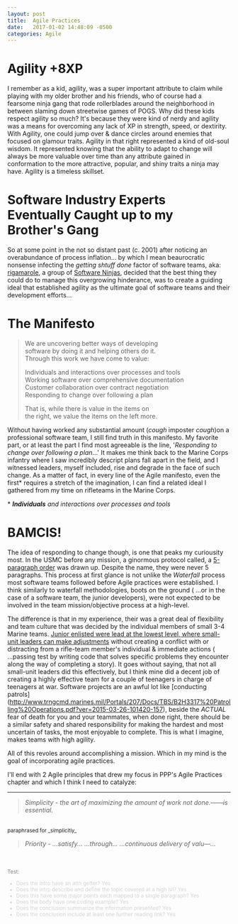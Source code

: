 ```yaml
---
layout: post
title:  Agile Practices
date:   2017-01-02 14:48:09 -0500
categories: Agile
---
```


# Agility +8XP

I remember as a kid, agility, was a super important attribute to claim while 
playing with my older brother and his friends, who of course had a fearsome 
ninja gang that rode rollerblades around the neighborhood in between slaming 
down streetwise games of POGS.  Why did these kids respect agility so much? 
It's because they were kind of nerdy and agility was a means for overcoming 
any lack of XP in strength, speed, or dextirity.  With Agility, one could jump 
over & dance circles around enemies that focused on glamour traits. Agility in 
that right represented a kind of old-soul wisdom. It represented knowing that 
the ability to adapt to change will always be more valuable over time than any 
attribute gained in conformation to the more attractive, popular, and shiny 
traits a ninja may have. Agility is a timeless skillset.

# Software Industry Experts Eventually Caught up to my Brother's Gang 

So at some point in the not so distant past (c. 2001) after noticing an 
overabundance of process inflation... by which I mean beaurocratic nonsense 
infecting the _getting shtuff done_ factor of software teams, aka: [rigamarole](http://www.oxfordlearnersdictionaries.com/definition/english/rigmarole?q=rigmarole), a group of [Software Ninjas](http://theconversation.com/calling-all-time-ninjas-lets-put-a-stop-to-ludicrous-job-titles-79544),
 decided that the best thing they could do to manage this overgrowing 
hinderance, was to create a guiding ideal that established agility as the 
ultimate goal of software teams and their development efforts...


# The Manifesto

<blockquote>

We are uncovering better ways of developing<br>
software by doing it and helping others do it.<br>
Through this work we have come to value:<br>

Individuals and interactions over processes and tools<br>
Working software over comprehensive documentation<br>
Customer collaboration over contract negotiation<br>
Responding to change over following a plan<br>

That is, while there is value in the items on<br>
the right, we value the items on the left more.<br>

</blockquote>

Without having worked any substantial amount (*cough* imposter *cough*)on a 
professional software team, I still find truth in this manifesto.  My favorite 
part, or at least the part I find most agreeable is the line, '_Responding to 
change over following a plan_...' It makes me think back to the Marine Corps 
infantry where I saw incredibly descript plans fall apart in the field, and I 
witnessed leaders, myself included, rise and degrade in the face of such 
change. As a matter of fact, in every line of the Agile manifesto, even the 
first\* requires a stretch of the imagination, I can find a related ideal I 
gathered from my time on rifleteams in the Marine Corps.

\* _**Individuals** and interactions over processes and tools_

# BAMCIS!
The idea of responding to change though, is one that peaks my curiousity 
most.  In the USMC before any mission, a ginormous protocol called, a [
5-paragraph order](http://www.trngcmd.marines.mil/Portals/207/Docs/FMTBE/Student%20Materials/FMST/209.pdf)
was drawn up. Despite the name, they were never 5 paragraphs. This process at 
first glance is not unlike the _Waterfall_ process most software teams 
followed before Agile practices were established. I think similarly to 
waterfall methodologies, boots on the ground ( ...or in the case of a 
software team, the junior developers), were not expected to be involved in 
the team mission/objective process at a high-level. 

The difference is that in my experience, their was a great deal of flexibility 
and team culture that was decided by the individual members of small 3-4 
Marine teams. [Junior enlisted were lead at the lowest level, where small-unit 
leaders can make adjustments](http://www.bsa325.org/bsa325/blogengine/file.axd?file=2013%2F7%2FSmall+Unit+Leadership.pdf) without creating a conflict with or 
distracting from a rifle-team member's individual & immediate actions ( 
...passing test by writing code that solves specific problems they encounter 
along the way of completing a story). It goes without saying, that not all 
small-unit leaders did this effectively, but I think mine did a decent job of 
creating a highly effective team for a couple of teenagers in charge of 
teenagers at war.  Software projects are an awful lot like [conducting patrols]
(http://www.trngcmd.marines.mil/Portals/207/Docs/TBS/B2H3317%20Patrolling%20Operations.pdf?ver=2015-03-26-101420-157), beside the *ACTUAL* fear of death for you and your teammates, when done right, there 
should be a similar safety and shared responsibility for making the hardest 
and most uncertain of tasks, the most enjoyable to complete. This is what I 
imagine, makes teams with high agility. 

All of this revoles around accomplishing a mission.  Which in my mind is the goal of incorporating agile practices.

I'll end with 2 Agile principles that drew my focus in PPP's Agile Practices 
chapter and which I think I need to catalyze:
<hr>
<blockquote><em>Simplicity - the art of maximizing the amount of work not 
done.——is essential.</em></blockquote>
<br>
<sub>paraphrased for _simplicitiy_</sub>
<blockquote><em>Priority - ...satisfy... ...through... ...continuous delivery 
of valu—...</em></blockquote>
<br>
<br>









<sub style="color:gray">
Test:
<ul style="color:lightgray">
<li>Does the intro have an attn getter? Yes
<li>Does the intro describe and define the topic covered at a high lvl? Yes
<li>Does this have some major points each mapped to a single paragraph? Yes
<li>Does the body have one coding example? Yes
<li>Does the conclusion summarize the information presented? Yes
<li>Does the conclusion include at least one further reading link? Yes
</ul>
</sub>
